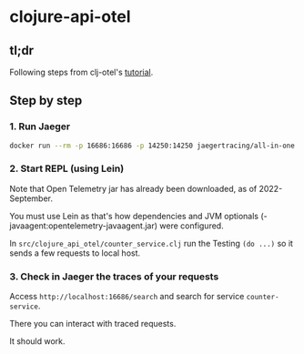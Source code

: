 # clojure-api-otel

## tl;dr

Following steps from clj-otel's [tutorial](https://github.com/steffan-westcott/clj-otel/blob/master/doc/tutorial.adoc).

## Step by step

### 1. Run Jaeger
```bash
docker run --rm -p 16686:16686 -p 14250:14250 jaegertracing/all-in-one
```

### 2. Start REPL (using Lein)

Note that Open Telemetry jar has already been downloaded, as of 2022-September.

You must use Lein as that's how dependencies and JVM optionals (-javaagent:opentelemetry-javaagent.jar) were configured.

In `src/clojure_api_otel/counter_service.clj` run the Testing `(do ...)` so it sends a few requests to local host.

### 3. Check in Jaeger the traces of your requests

Access `http://localhost:16686/search` and search for service `counter-service`.

There you can interact with traced requests.

It should work.